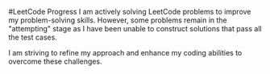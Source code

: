 #LeetCode Progress
I am actively solving LeetCode problems to improve my problem-solving skills. However, some problems remain in the "attempting" stage as I have been unable to construct solutions that pass all the test cases.

I am striving to refine my approach and enhance my coding abilities to overcome these challenges.
